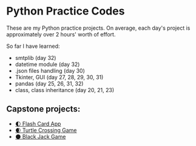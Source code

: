 # Python Practice Codes
These are my Python practice projects. On average, each day's project is approximately over 2 hours' worth of effort.

So far I have learned:
- smtplib (day 32)
- datetime module (day 32)
- .json files handling (day 30)
- Tkinter, GUI (day 27, 28, 29, 30, 31)
- pandas (day 25, 26, 31, 32)
- class, class inheritance (day 20, 21, 23)

## Capstone projects:

- [🌓 Flash Card App](https://github.com/TheVeryPulse/python_practice_codes/tree/main/day_031_flash_card_app)
- [🌒 Turtle Crossing Game](https://github.com/TheVeryPulse/python_practice_codes/tree/main/day_023_turtle_crossing_street)
- [🌑 Black Jack Game ](https://github.com/TheVeryPulse/python_practice_codes/tree/main/day_011_black_jack)
